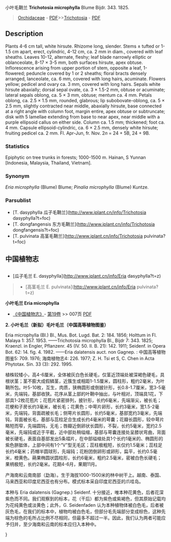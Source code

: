 小叶毛鞘兰 **Trichotosia microphylla** Blume Bijdr. 343. 1825.

> [Orchidaceae](http://www.iplant.cn/info/Orchidaceae?t=foc) - [PDF](http://www.iplant.cn/foc/pdf/Orchidaceae.pdf)>>[Trichotosia](http://www.iplant.cn/info/Trichotosia?t=foc) - [PDF](http://www.iplant.cn/foc/pdf/Trichotosia.pdf)

## Description

Plants 4-6 cm tall, white hirsute. Rhizome long, slender. Stems ± tufted or 1-1.5 cm apart, erect, cylindric, 4-12 cm, ca. 2 mm in diam., covered with leaf sheaths. Leaves 10-12, alternate, fleshy; leaf blade narrowly elliptic or oblanceolate, 8-17 × 3-5 mm, both surfaces hirsute, apex obtuse. Inflorescence arising from upper portion of stem, opposite a leaf, 1-flowered; peduncle covered by 1 or 2 sheaths; floral bracts densely arranged, lanceolate, ca. 6 mm, covered with long hairs, acuminate. Flowers yellow; pedicel and ovary ca. 3 mm, covered with long hairs. Sepals white hirsute abaxially; dorsal sepal ovate, ca. 3 × 1.5-2 mm, obtuse or acuminate; lateral sepals oblong, ca. 5 × 3 mm, obtuse; mentum ca. 4 mm. Petals oblong, ca. 2.5 × 1.5 mm, rounded, glabrous; lip subobovate-oblong, ca. 5 × 2.5 mm, slightly contracted near middle, abaxially hirsute, base connected at a right angle with column foot, margin entire, apex obtuse or subtruncate; disk with 5 lamellae extending from base to near apex, near middle with a purple ellipsoid callus on either side. Column ca. 1.5 mm; thickened; foot ca. 4 mm. Capsule ellipsoid-cylindric, ca. 6 × 2.5 mm, densely white hirsute; fruiting pedicel ca. 2 mm. Fl. Apr-Jun, fr. Nov. 2*n* = 24 + 5B, 24 + 9B.

### Statistics
Epiphytic on tree trunks in forests; 1000-1500 m. Hainan, S Yunnan [Indonesia, Malaysia, Thailand, Vietnam].

### Synonym
*Eria microphylla* (Blume) Blume; *Pinalia microphylla* (Blume) Kuntze.

### Parsublist

* [T.  dasyphylla  瓜子毛鞘兰](http://www.iplant.cn/info/Trichotosia dasyphylla?t=foc)
* [T.  dongfangensis  东方毛鞘兰](http://www.iplant.cn/info/Trichotosia dongfangensis?t=foc)
* [T.  pulvinata  高茎毛鞘兰](http://www.iplant.cn/info/Trichotosia pulvinata?t=foc)

## 中国植物志

## 
* [瓜子毛兰  E.  dasyphylla](http://www.iplant.cn/info/Eria dasyphylla?t=z)
> * [高茎毛兰  E.  pulvinata](http://www.iplant.cn/info/Eria pulvinata?t=z)

**小叶毛兰 Eria microphylla**

* [《中国植物志》](http://www.iplant.cn/frps)- [第19卷](http://www.iplant.cn/frps/vol/19) >> 007页 [PDF](http://www.iplant.cn/frps/pdf/19/007.pdf)

**2. 小叶毛兰（新拟）毛叶毛兰（中国高等植物图鉴）**

Eria microphylla (Bl.) Bl., Mus. Bot. Lugd. Bat. 2: 184. 1856; Holttum in Fl. Malaya 1: 357. 1953. ——Trichotosia microphylla Bl., Bijdr 7: 343. 1825; Kraenzl. in Engler, Pflanzenr. 45 (IV. 50. II. B. 21): 142. 1911; Seidenf. in Opera Bot. 62: 14. fig. 4. 1982. ——Eria dalatensis auct. non Gagnep. : 中国高等植物图鉴5: 709. 1976; 海南植物志4: 226. 1977; Z. H. Tsi et S, C. Chen in Acta Phytotax. Sin. 33 (3): 292. 1995.

植株较矮小，高4-6厘米，全体被灰白色长硬毛，仅茎近顶端处被深褐色硬毛，具根状茎；茎不膨大成假鳞茎，近簇生或相距1-1.5厘米，圆柱形，粗约2毫米，为叶鞘所包。叶5-10枚，互生，肉质，狭椭圆形或倒披针形，长0.8-1.7厘米，宽3-5毫米，先端钝，基部收狭。花序从茎上部的叶鞘中抽出，与叶相对，顶端具1花，下部具1-2枚花苞片；花苞片紧密排列，披针形，长约6毫米，先端渐尖，被长毛；花梗和子房长约3毫米，被长毛；花黄色；中萼片卵形，长约3毫米，宽1.5-2毫米，先端钝，背面疏被长毛；侧萼片长圆形，长约5毫米，基部宽约3毫米，先端钝，背面被长毛，基部与蕊柱足合生成长约4毫米的萼囊；花瓣长圆形，较中萼片略短而窄，先端圆钝，无毛；唇瓣近倒卵状长圆形，不裂，长约5毫米，宽约2.5毫米，先端钝或近于平截，近中部处稍缢缩，基部与萼囊连接处呈膝状弯曲，背面被长硬毛，表面自基部发出5条褶片，在中部缢缩处具1个长约1毫米的、椭圆形的紫色胼胝体，上部中间有1个“V”型无毛区；蕊柱极粗短，长仅约1.5毫米；蕊柱足长约4毫米；药帽半圆球形，先端钝；花粉团倒卵形或卵形，扁平，长约0.5毫米，橙黄色。蒴果椭圆状圆柱形，长约6毫米，粗约2.5毫米，密被白色长硬毛；果柄极短，长约2毫米。花期4-6月，果期11月。

产海南和云南南部（勐海）。生于海拔1000-1500米的林中树干上。越南、泰国、马来西亚和印度尼西亚也有分布。模式标本采自印度尼西亚的爪哇岛。

本种与 Eria dalatensis (Gagnep.) Seidenf. 十分接近，唯本种花黄色，后者花深紫色而不同。我们观察到的标本，花（干后）都为紫色或紫褐色，但其原始记载均为花纯黄色或淡黄色；此外，G. Seidenfaden 认为本种植物体被白色毛，后者被灰色毛，在我们的标本中，植物均被白色毛，但部分毛先端部分变成棕色，这种先端为棕色的毛所占比例不尽相同，但最多不超过一半。因此，我们认为两者可能应予归并，至少海南和云南的标本应归入本种中。

}